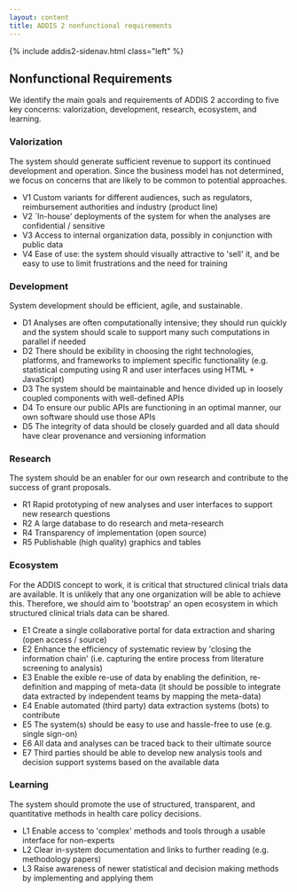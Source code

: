 ```yaml
---
layout: content
title: ADDIS 2 nonfunctional requirements
---
```


{% include addis2-sidenav.html class="left" %}

Nonfunctional Requirements
------------

We identify the main goals and requirements of ADDIS 2 according to five key concerns: valorization, development, research, ecosystem, and learning.


### Valorization
The system should generate sufficient revenue to support its continued development and operation.
Since the business model has not determined, we focus on concerns that are likely to be common to potential approaches.

  - V1 Custom variants for different audiences, such as regulators, reimbursement authorities and industry (product line)
  - V2 `In-house' deployments of the system for when the analyses are confidential / sensitive
  - V3 Access to internal organization data, possibly in conjunction with public data
  - V4 Ease of use: the system should visually attractive to 'sell' it, and be easy to use to limit frustrations and the need for training

### Development

System development should be efficient, agile, and sustainable.

  - D1 Analyses are often computationally intensive; they should run quickly and the system should scale to support many such computations in parallel if needed 
  - D2 There should be exibility in choosing the right technologies, platforms, and frameworks to implement specific functionality (e.g. statistical computing using R and user interfaces using HTML + JavaScript)
  - D3 The system should be maintainable and hence divided up in loosely coupled components with well-defined APIs
  - D4 To ensure our public APIs are functioning in an optimal manner, our own software should use those APIs 
  - D5 The integrity of data should be closely guarded and all data should have clear provenance and versioning information

### Research

The system should be an enabler for our own research and contribute to the success of grant proposals.

  - R1 Rapid prototyping of new analyses and user interfaces to support new research questions
  - R2 A large database to do research and meta-research
  - R4 Transparency of implementation (open source)
  - R5 Publishable (high quality) graphics and tables 

### Ecosystem

For the ADDIS concept to work, it is critical that structured clinical trials data are available. It is unlikely that any one organization will be able to achieve this. Therefore, we should aim to 'bootstrap' an open ecosystem in which structured clinical trials data can be shared.

  - E1 Create a single collaborative portal for data extraction and sharing (open access / source)
  - E2 Enhance the efficiency of systematic review by 'closing the information chain' (i.e. capturing the entire process from literature screening to analysis)
  - E3 Enable the exible re-use of data by enabling the definition, re-definition and mapping of meta-data (it should be possible to integrate data extracted by independent teams by mapping the meta-data)
  - E4 Enable automated (third party) data extraction systems (bots) to contribute
  - E5 The system(s) should be easy to use and hassle-free to use (e.g. single sign-on)
  - E6 All data and analyses can be traced back to their ultimate source
  - E7 Third parties should be able to develop new analysis tools and decision support systems based on the available data

### Learning

The system should promote the use of structured, transparent, and quantitative methods in health care policy decisions.

  - L1 Enable access to 'complex' methods and tools through a usable interface for non-experts
  - L2 Clear in-system documentation and links to further reading (e.g. methodology papers)
  - L3 Raise awareness of newer statistical and decision making methods by implementing and applying them